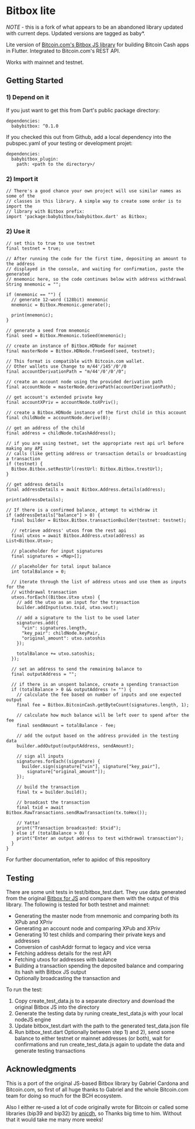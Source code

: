# Bitbox lite

*NOTE* - this is a fork of what appears to be an abandoned library updated with current deps.   Updated versions are tagged as baby*.  

Lite version of [Bitcoin.com's Bitbox JS library](https://developer.bitcoin.com/bitbox/) for building Bitcoin Cash apps in Flutter. Integrated to Bitcoin.com's REST API.

Works with mainnet and testnet.

## Getting Started

### 1) Depend on it
If you just want to get this from Dart's public package directory:

```
dependencies:
  babybitbox: ^0.1.0
```

If you checked this out from Github, add a local dependency into the pubspec.yaml of your testing or development projet:

```
dependencies:
  babybitbox_plugin:
    path: <path to the directory>/
```
	
### 2) Import it

```
// There's a good chance your own project will use similar names as some of the 
// classes in this library. A simple way to create some order is to import the 
// library with Bitbox prefix:
import 'package:babybitbox/babybitbox.dart' as Bitbox;
```

### 2) Use it
```
// set this to true to use testnet
final testnet = true;

// After running the code for the first time, depositing an amount to the address 
// displayed in the console, and waiting for confirmation, paste the generated 
// mnemonic here, so the code continues below with address withdrawal
String mnemonic = "";

if (mnemonic == "") {
  // generate 12-word (128bit) mnemonic
  mnemonic = Bitbox.Mnemonic.generate();

  print(mnemonic);
}

// generate a seed from mnemonic
final seed = Bitbox.Mnemonic.toSeed(mnemonic);

// create an instance of Bitbox.HDNode for mainnet
final masterNode = Bitbox.HDNode.fromSeed(seed, testnet);

// This format is compatible with Bitcoin.com wallet.
// Other wallets use Change to m/44'/145'/0'/0
final accountDerivationPath = "m/44'/0'/0'/0";

// create an account node using the provided derivation path
final accountNode = masterNode.derivePath(accountDerivationPath);

// get account's extended private key
final accountXPriv = accountNode.toXPriv();

// create a Bitbox.HDNode instance of the first child in this account
final childNode = accountNode.derive(0);

// get an address of the child
final address = childNode.toCashAddress();

// if you are using testnet, set the appropriate rest api url before making any API
// calls (like getting address or transaction details or broadcasting a transaction
if (testnet) {
  Bitbox.Bitbox.setRestUrl(restUrl: Bitbox.Bitbox.trestUrl);
}

// get address details
final addressDetails = await Bitbox.Address.details(address);

print(addressDetails);

// If there is a confirmed balance, attempt to withdraw it
if (addressDetails["balance"] > 0) {
  final builder = Bitbox.Bitbox.transactionBuilder(testnet: testnet);

  // retrieve address' utxos from the rest api
  final utxos = await Bitbox.Address.utxo(address) as List<Bitbox.Utxo>;

  // placeholder for input signatures
  final signatures = <Map>[];

  // placeholder for total input balance
  int totalBalance = 0;

  // iterate through the list of address utxos and use them as inputs for the 
  // withdrawal transaction
  utxos.forEach((Bitbox.Utxo utxo) {
    // add the utxo as an input for the transaction
    builder.addInput(utxo.txid, utxo.vout);

    // add a signature to the list to be used later
    signatures.add({
      "vin": signatures.length,
      "key_pair": childNode.keyPair,
      "original_amount": utxo.satoshis
    });

    totalBalance += utxo.satoshis;
  });

  // set an address to send the remaining balance to
  final outputAddress = "";

  // if there is an unspent balance, create a spending transaction
  if (totalBalance > 0 && outputAddress != "") {
    // calculate the fee based on number of inputs and one expected output
    final fee = Bitbox.BitcoinCash.getByteCount(signatures.length, 1);

    // calculate how much balance will be left over to spend after the fee
    final sendAmount = totalBalance - fee;

    // add the output based on the address provided in the testing data
    builder.addOutput(outputAddress, sendAmount);

    // sign all inputs
    signatures.forEach((signature) {
      builder.sign(signature["vin"], signature["key_pair"], 
	    signature["original_amount"]);
    });

    // build the transaction
    final tx = builder.build();

    // broadcast the transaction
    final txid = await Bitbox.RawTransactions.sendRawTransaction(tx.toHex());

    // Yatta!
    print("Transaction broadcasted: $txid");
  } else if (totalBalance > 0) {
    print("Enter an output address to test withdrawal transaction");
  }
}
```

For further documentation, refer to apidoc of this repository

## Testing

There are some unit tests in test/bitbox_test.dart. They use data generated from the original [Bitbox for JS](https://developer.bitcoin.com/bitbox/) and compare them with the output of this library. 
The following is tested for both testnet and mainnet:
- Generating the master node from mnemonic and comparing both its XPub and XPriv
- Generating an account node and comparing XPub and XPriv
- Generating 10 test childs and comparing their private keys and addresses
- Conversion of cashAddr format to legacy and vice versa
- Fetching address details for the rest API
- Fetching utxos for addresses with balance
- Building a transaction spending the deposited balance and comparing its hash with Bitbox JS output
- Optionally broadcasting the transaction and

To run the test:

1. Copy create_test_data.js to a separate directory and download the original Bitbox JS into the directory
2. Generate the testing data by runing create_test_data.js with your local nodeJS engine
3. Update bitbox_test.dart with the path to the generated test_data.json file
4. Run bitbox_test.dart 
Optionally between step 1) and 2), send some balance to either testnet or mainnet addresses (or both), wait for confirmations and run create_test_data.js again to update the data and generate testing transactions


## Acknowledgments

This is a port of the original JS-based Bitbox library by Gabriel Cardona and Bitcoin.com, so first of all huge thanks to Gabriel and the whole Bitcoin.com team for doing so much for the BCH ecosystem.

Also I either re-used a lot of code originally wrote for Bitcoin or called some libraries (bip39 and bip32) by [anicdh](https://github.com/anicdh), so Thanks big time to him. Without that it would take me many more weeks!

